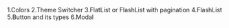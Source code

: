 1.Colors
2.Theme Switcher
3.FlatList or FlashList with pagination
4.FlashList
5.Button and its types
6.Modal